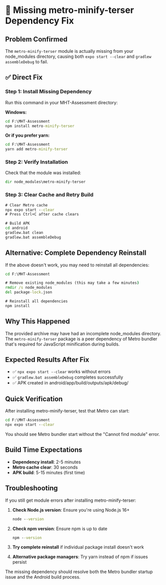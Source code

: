 # 🔧 Missing metro-minify-terser Dependency Fix

## Problem Confirmed
The `metro-minify-terser` module is actually missing from your node_modules directory, causing both `expo start --clear` and `gradlew assembleDebug` to fail.

## ✅ Direct Fix

### Step 1: Install Missing Dependency
Run this command in your MHT-Assessment directory:

**Windows:**
```cmd
cd F:\MHT-Assessment
npm install metro-minify-terser
```

**Or if you prefer yarn:**
```cmd
cd F:\MHT-Assessment
yarn add metro-minify-terser
```

### Step 2: Verify Installation
Check that the module was installed:
```cmd
dir node_modules\metro-minify-terser
```

### Step 3: Clear Cache and Retry Build
```cmd
# Clear Metro cache
npx expo start --clear
# Press Ctrl+C after cache clears

# Build APK
cd android
gradlew.bat clean
gradlew.bat assembleDebug
```

## Alternative: Complete Dependency Reinstall

If the above doesn't work, you may need to reinstall all dependencies:

```cmd
cd F:\MHT-Assessment

# Remove existing node_modules (this may take a few minutes)
rmdir /s node_modules
del package-lock.json

# Reinstall all dependencies
npm install
```

## Why This Happened
The provided archive may have had an incomplete node_modules directory. The `metro-minify-terser` package is a peer dependency of Metro bundler that's required for JavaScript minification during builds.

## Expected Results After Fix
- ✅ `npx expo start --clear` works without errors
- ✅ `gradlew.bat assembleDebug` completes successfully
- ✅ APK created in android/app/build/outputs/apk/debug/

## Quick Verification
After installing metro-minify-terser, test that Metro can start:
```cmd
cd F:\MHT-Assessment
npx expo start --clear
```

You should see Metro bundler start without the "Cannot find module" error.

## Build Time Expectations
- **Dependency install**: 2-5 minutes
- **Metro cache clear**: 30 seconds
- **APK build**: 5-15 minutes (first time)

## Troubleshooting
If you still get module errors after installing metro-minify-terser:

1. **Check Node.js version**: Ensure you're using Node.js 16+ 
   ```cmd
   node --version
   ```

2. **Check npm version**: Ensure npm is up to date
   ```cmd
   npm --version
   ```

3. **Try complete reinstall** if individual package install doesn't work

4. **Alternative package managers**: Try yarn instead of npm if issues persist

The missing dependency should resolve both the Metro bundler startup issue and the Android build process.